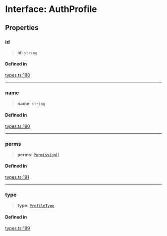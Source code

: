 # Interface: AuthProfile

## Properties

### id

> **id**: `string`

#### Defined in

[types.ts:188](https://github.com/monerium/js-monorepo/blob/main/packages/sdk/src/types.ts#L188)

***

### name

> **name**: `string`

#### Defined in

[types.ts:190](https://github.com/monerium/js-monorepo/blob/main/packages/sdk/src/types.ts#L190)

***

### perms

> **perms**: [`Permission`](/docs/SDK/enumerations/Permission.md)[]

#### Defined in

[types.ts:191](https://github.com/monerium/js-monorepo/blob/main/packages/sdk/src/types.ts#L191)

***

### type

> **type**: [`ProfileType`](/docs/SDK/enumerations/ProfileType.md)

#### Defined in

[types.ts:189](https://github.com/monerium/js-monorepo/blob/main/packages/sdk/src/types.ts#L189)
